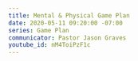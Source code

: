 ```yaml
---
title: Mental & Physical Game Plan
date: 2020-05-11 09:20:00 -07:00
series: Game Plan
communicator: Pastor Jason Graves
youtube_id: nM4ToiPzF1c
---
```


